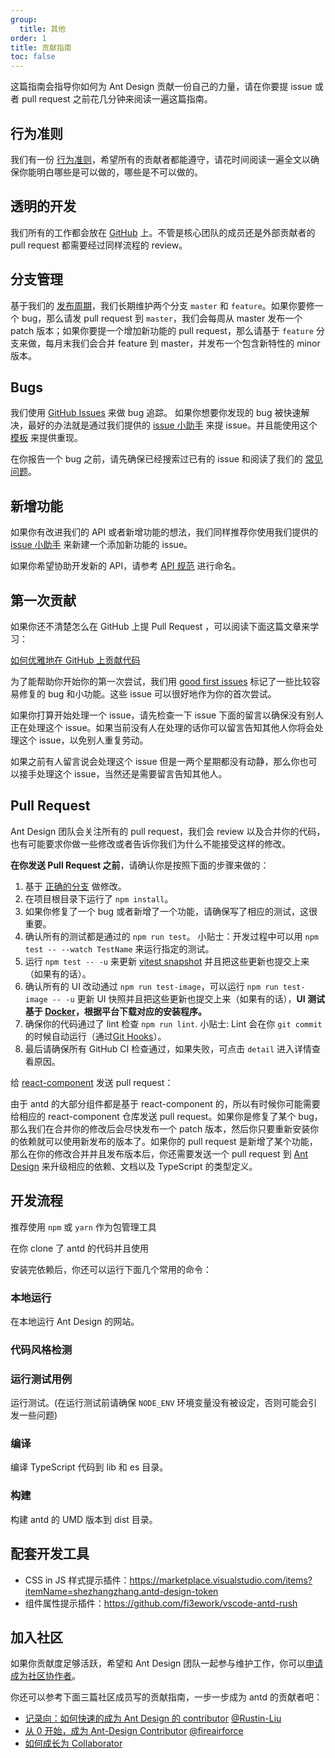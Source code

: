 ```yaml
---
group:
  title: 其他
order: 1
title: 贡献指南
toc: false
---
```


这篇指南会指导你如何为 Ant Design 贡献一份自己的力量，请在你要提 issue 或者 pull request 之前花几分钟来阅读一遍这篇指南。

## 行为准则

我们有一份 [行为准则](https://github.com/ant-design/ant-design/blob/master/CODE_OF_CONDUCT.md)，希望所有的贡献者都能遵守，请花时间阅读一遍全文以确保你能明白哪些是可以做的，哪些是不可以做的。

## 透明的开发

我们所有的工作都会放在 [GitHub](https://github.com/ant-design) 上。不管是核心团队的成员还是外部贡献者的 pull request 都需要经过同样流程的 review。

## 分支管理

基于我们的 [发布周期](/changelog)，我们长期维护两个分支 `master` 和 `feature`。如果你要修一个 bug，那么请发 pull request 到 `master`，我们会每周从 master 发布一个 patch 版本；如果你要提一个增加新功能的 pull request，那么请基于 `feature` 分支来做，每月末我们会合并 feature 到 master，并发布一个包含新特性的 minor 版本。

## Bugs

我们使用 [GitHub Issues](https://github.com/ant-design/ant-design/issues) 来做 bug 追踪。 如果你想要你发现的 bug 被快速解决，最好的办法就是通过我们提供的 [issue 小助手](http://new-issue.ant.design) 来提 issue。并且能使用这个 [模板](https://u.ant.design/codesandbox-repro) 来提供重现。

在你报告一个 bug 之前，请先确保已经搜索过已有的 issue 和阅读了我们的 [常见问题](/docs/react/faq)。

## 新增功能

如果你有改进我们的 API 或者新增功能的想法，我们同样推荐你使用我们提供的 [issue 小助手](http://new-issue.ant.design) 来新建一个添加新功能的 issue。

如果你希望协助开发新的 API，请参考 [API 规范](https://github.com/ant-design/ant-design/wiki/API-Naming-rules) 进行命名。

## 第一次贡献

如果你还不清楚怎么在 GitHub 上提 Pull Request ，可以阅读下面这篇文章来学习：

[如何优雅地在 GitHub 上贡献代码](https://segmentfault.com/a/1190000000736629)

为了能帮助你开始你的第一次尝试，我们用 [good first issues](https://github.com/ant-design/ant-design/issues?q=is%3Aissue+is%3Aopen+label%3A%22good+first+issue%22) 标记了一些比较容易修复的 bug 和小功能。这些 issue 可以很好地作为你的首次尝试。

如果你打算开始处理一个 issue，请先检查一下 issue 下面的留言以确保没有别人正在处理这个 issue。如果当前没有人在处理的话你可以留言告知其他人你将会处理这个 issue，以免别人重复劳动。

如果之前有人留言说会处理这个 issue 但是一两个星期都没有动静，那么你也可以接手处理这个 issue，当然还是需要留言告知其他人。

## Pull Request

Ant Design 团队会关注所有的 pull request，我们会 review 以及合并你的代码，也有可能要求你做一些修改或者告诉你我们为什么不能接受这样的修改。

**在你发送 Pull Request 之前**，请确认你是按照下面的步骤来做的：

1. 基于 [正确的分支](#分支管理) 做修改。
2. 在项目根目录下运行了 `npm install`。
3. 如果你修复了一个 bug 或者新增了一个功能，请确保写了相应的测试，这很重要。
4. 确认所有的测试都是通过的 `npm run test`。 小贴士：开发过程中可以用 `npm test -- --watch TestName` 来运行指定的测试。
5. 运行 `npm test -- -u` 来更新 [vitest snapshot](https://vitest.dev/guide/snapshot.html) 并且把这些更新也提交上来（如果有的话）。
6. 确认所有的 UI 改动通过 `npm run test-image`，可以运行 `npm run test-image -- -u` 更新 UI 快照并且把这些更新也提交上来（如果有的话），**UI 测试基于 [Docker](https://docs.docker.com/get-docker/)，根据平台下载对应的安装程序。**
7. 确保你的代码通过了 lint 检查 `npm run lint`. 小贴士: Lint 会在你 `git commit` 的时候自动运行（通过[Git Hooks](https://git-scm.com/book/en/v2/Customizing-Git-Git-Hooks)）。
8. 最后请确保所有 GitHub CI 检查通过，如果失败，可点击 `detail` 进入详情查看原因。

给 [react-component](https://github.com/react-component/) 发送 pull request：

由于 antd 的大部分组件都是基于 react-component 的，所以有时候你可能需要给相应的 react-component 仓库发送 pull request。如果你是修复了某个 bug，那么我们在合并你的修改后会尽快发布一个 patch 版本，然后你只要重新安装你的依赖就可以使用新发布的版本了。如果你的 pull request 是新增了某个功能，那么在你的修改合并并且发布版本后，你还需要发送一个 pull request 到 [Ant Design](https://github.com/ant-design/ant-design/) 来升级相应的依赖、文档以及 TypeScript 的类型定义。

## 开发流程

推荐使用 `npm` 或 `yarn` 作为包管理工具

在你 clone 了 antd 的代码并且使用

<InstallDependencies npm='$ npm install' yarn='$ yarn'></InstallDependencies>

安装完依赖后，你还可以运行下面几个常用的命令：

### 本地运行

在本地运行 Ant Design 的网站。

<InstallDependencies npm='$ npm start' yarn='$ yarn start'></InstallDependencies>

### 代码风格检测

<InstallDependencies npm='$ npm run lint' yarn='$ yarn lint'></InstallDependencies>

### 运行测试用例

运行测试。(在运行测试前请确保 `NODE_ENV` 环境变量没有被设定，否则可能会引发一些问题)

<InstallDependencies npm='$ npm test' yarn='$ yarn test'></InstallDependencies>

### 编译

编译 TypeScript 代码到 lib 和 es 目录。

<InstallDependencies npm='$ npm run compile' yarn='$ yarn compile'></InstallDependencies>

### 构建

构建 antd 的 UMD 版本到 dist 目录。

<InstallDependencies npm='$ npm run dist' yarn='$ yarn dist'></InstallDependencies>

## 配套开发工具

- CSS in JS 样式提示插件：https://marketplace.visualstudio.com/items?itemName=shezhangzhang.antd-design-token
- 组件属性提示插件：https://github.com/fi3ework/vscode-antd-rush

## 加入社区

如果你贡献度足够活跃，希望和 Ant Design 团队一起参与维护工作，你可以[申请成为社区协作者](https://github.com/ant-design/ant-design/wiki/Collaborators#how-to-apply-for-being-a-collaborator)。

你还可以参考下面三篇社区成员写的贡献指南，一步一步成为 antd 的贡献者吧：

- [记录向：如何快速的成为 Ant Design 的 contributor](https://zhuanlan.zhihu.com/p/123367842) [@Rustin-Liu](https://github.com/Rustin-Liu)
- [从 0 开始，成为 Ant-Design Contributor](https://zhuanlan.zhihu.com/p/143895612) [@fireairforce](https://github.com/fireairforce)
- [如何成长为 Collaborator](/docs/blog/to-be-collaborator-cn)
